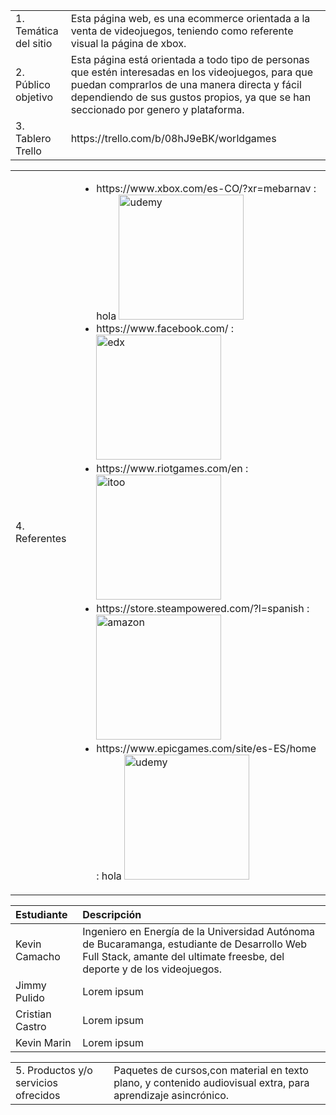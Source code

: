 <table>
    <tr>
        <td>1. Temática del sitio </td>
        <td>Esta página web, es una ecommerce orientada a la venta de videojuegos, teniendo como referente visual la página de xbox.</td>
    </tr>
    <tr>
        <td>2. Público objetivo </td>
        <td>Esta página está orientada a todo tipo de personas que estén interesadas en los videojuegos, para que puedan comprarlos de una manera directa y fácil dependiendo de sus gustos propios, ya que se han seccionado por genero y plataforma.</td>
    </tr>
    <tr>
        <td>3. Tablero Trello</td>
        <td>https://trello.com/b/08hJ9eBK/worldgames</td>
    </tr>
    
</table>

<table>
    <tr>
        <td>4. Referentes </td>
        <td>
            <ul>
                <li>https://www.xbox.com/es-CO/?xr=mebarnav : hola
                <img src="https://es.m.wikipedia.org/wiki/Archivo:Xbox_one_logo.svg" alt="udemy" width="200"/></li>
                <li>https://www.facebook.com/ :
                <img src="https://upload.wikimedia.org/wikipedia/commons/thumb/8/8f/EdX.svg/2560px-EdX.svg.png" alt="edx" width="200"/></li>
                <li>https://www.riotgames.com/en :  
                <img src="https://encrypted-tbn0.gstatic.com/images?q=tbn:ANd9GcQ-Dc7WYb2Z9E5Lw4ugqTdOJY3XcQUT6MwvlXvFp3dSR7WamgMt2GVJGlLNnLsD6ujz_jc&usqp=CAU" 
                alt="itoo" width="200"/></li>
                <li>https://store.steampowered.com/?l=spanish :
                <img src="https://encrypted-tbn0.gstatic.com/images?q=tbn:ANd9GcRpZO26LnhrL02bFeEkaF6RX7ioRRbDWdG8cQYl2zXsHDkSv-JxnIcMS1Id2kVVnCOheqg&usqp=CAU" alt="amazon" width="200"/></li>
                <li>https://www.epicgames.com/site/es-ES/home : hola
                <img src="https://es.m.wikipedia.org/wiki/Archivo:Xbox_one_logo.svg" alt="udemy" width="200"/></li>
            </ul>            
        </td>
    </tr>  
</table>

|Estudiante| Descripción|
|:-------------|:-------------|
|Kevin Camacho| Ingeniero en Energía de la Universidad Autónoma de Bucaramanga, estudiante de Desarrollo Web Full Stack, amante del ultimate freesbe, del deporte y de los videojuegos.|
|Jimmy Pulido | Lorem ipsum|
|Cristian Castro | Lorem ipsum| 
|Kevin Marin | Lorem ipsum| 

<table>
    <tr>
        <td>5. Productos y/o servicios ofrecidos</td>
        <td>Paquetes de cursos,con material en texto plano, y contenido audiovisual extra, para aprendizaje asincrónico.</td>
    </tr>
</table>
